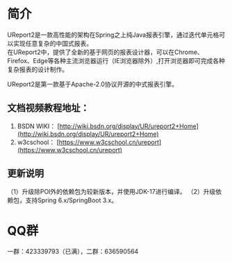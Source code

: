 # 简介

UReport2是一款高性能的架构在Spring之上纯Java报表引擎，通过迭代单元格可以实现任意复杂的中国式报表。  
在UReport2中，提供了全新的基于网页的报表设计器，可以在Chrome、Firefox、Edge等各种主流浏览器运行（IE浏览器除外）,打开浏览器即可完成各种复杂报表的设计制作。

UReport2是第一款基于Apache-2.0协议开源的中式报表引擎。

## 文档视频教程地址：
1.  BSDN WIKI： [http://wiki.bsdn.org/display/UR/ureport2+Home](http://wiki.bsdn.org/display/UR/ureport2+Home)
2.  w3cschool： [https://www.w3cschool.cn/ureport](https://www.w3cschool.cn/ureport)

## 更新说明
（1）升级除POI外的依赖包为较新版本，并使用JDK-17进行编译。
（2）升级依赖包，支持Spring 6.x/SpringBoot 3.x。

# QQ群

一群：423339793（已满），二群：636590564
